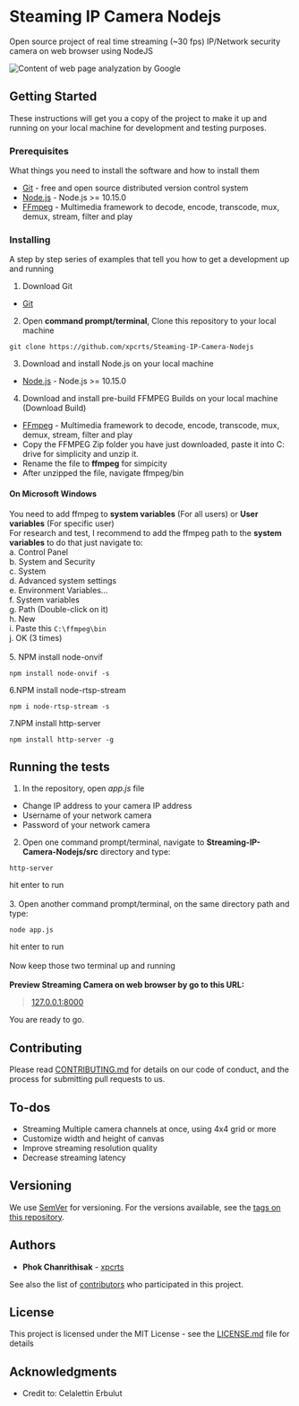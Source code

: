 # Steaming IP Camera Nodejs

Open source project of real time streaming (~30 fps) IP/Network security camera on web browser using NodeJS

![Content of web page analyzation by Google](https://lh3.googleusercontent.com/71kkGWwhwsM8tGXdrM1_wdpKlJS0Lqfta_f7pT0UBwaqRHdNgac_LkoEmMjBHsIpXBYaRThhNatL712anNZsEbTVJ1UEfiQMzJLdSvxquYOmH9ilDvQ_1J-XIR-4kjreB7ctyfIp_Z5oriIaAqTK8DvIFbadIHqyzaKjVBrCgQpnjeUZ_gDxBR5gw2H5l6TjNwvhG3dV1j3i_PZP5abj4lgDgJmNbB_Za9Gjejr4Ba1l4CEop4bqOkiGqS5OFjhp_XWCpngg5hhOZq7WLsLVd6w865-Cb1AFfuwoOiRTjUnoG9Nrpheuf-VxsOXaPuCgWvnwDi3BmgUujUXLvokfxcqQYY1SbAxxAXlyp5n22LyStthiolF9X2_1GTF1Lc_qNWJySv2BUAepMp_hQiyq1-ALMAfwrxCb4ONhVLBcypoZ9WfjbRHC-tRyr4rcLZ2KfPZyI4twAD11HVg2zvBWjJ5OccBPA3OFyxTwU9dA61WQvygJJFRugEm6fw194U87L46V5zgZ_R_Fb0ttjbFFLsDWRPJCU5VOdpjC27qTexpH6WHxgwx84qPbDc5v_TAopuWEHuj88zv3_8BXeU6NLr3miEkGz1_wjy6UXKOr9HJO8xUUHMuTuvYMmsR9QhSanx0jibE1l3PPpFmPZcIcQy2GbqncrT6j4jWNQeZAiyZlIpwv7oUmMMvxXrdY11MnnvlVFN4Ov3JxX3jf_bg=w1187-h667-no)

## Getting Started

These instructions will get you a copy of the project to make it up and running on your local machine for development and testing purposes.

### Prerequisites

What things you need to install the software and how to install them

* [Git](https://git-scm.com/downloads) - free and open source distributed version control system 
* [Node.js](https://nodejs.org/en/) - Node.js >= 10.15.0
* [FFmpeg](https://ffmpeg.zeranoe.com/builds/) - Multimedia framework to decode, encode, transcode, mux, demux, stream, filter and play

### Installing

A step by step series of examples that tell you how to get a development up and running

1. Download Git
* [Git](https://git-scm.com/downloads)
2. Open <strong>command prompt/terminal</strong>, Clone this repository to your local machine
```
git clone https://github.com/xpcrts/Steaming-IP-Camera-Nodejs
```
3. Download and install Node.js on your local machine
* [Node.js](https://nodejs.org/en/) - Node.js >= 10.15.0
4. Download and install pre-build FFMPEG Builds on your local machine (Download Build)
* [FFmpeg](https://ffmpeg.zeranoe.com/builds/) - Multimedia framework to decode, encode, transcode, mux, demux, stream, filter and play<br />
* Copy the FFMPEG Zip folder you have just downloaded, paste it into C: drive for simplicity and unzip it.
* Rename the file to <strong>ffmpeg</strong> for simpicity
* After unzipped the file, navigate ffmpeg/bin <br/>
#### On Microsoft Windows
You need to add ffmpeg to <strong>system variables</strong> (For all users) or <strong>User variables</strong> (For specific user)<br />
For research and test, I recommend to add the ffmpeg path to the <strong>system variables</strong> to do that just navigate to:<br/>
a. Control Panel<br/>
b. System and Security<br/>
c. System <br/>
d. Advanced system settings<br/>
e. Environment Variables...<br/>
f. System variables<br/>
g. Path (Double-click on it)<br/>
h. New<br/>
i. Paste this
```C:\ffmpeg\bin```<br/>
j. OK (3 times)<br /><br/>
5. NPM install node-onvif
```
npm install node-onvif -s
```
6.NPM install node-rtsp-stream<br/>
```
npm i node-rtsp-stream -s
```
7.NPM install http-server<br/>
```
npm install http-server -g
```

## Running the tests

1. In the repository, open <i>app.js</i> file
* Change IP address to your camera IP address
* Username of your network camera
* Password of your network camera<br/>
2. Open one command prompt/terminal, navigate to <strong>Streaming-IP-Camera-Nodejs/src</strong> directory and type:
```
http-server
```
hit enter to run<br /><br/>
3. Open another command prompt/terminal, on the same directory path and type: 
```
node app.js
```
hit enter to run<br /><br/>
Now keep those two terminal up and running<br/><br/>
<strong>Preview Streaming Camera on web browser by go to this URL:<br/></strong>
> [127.0.0.1:8000](http://127.0.0.1:8080/)<br/>

You are ready to go.

## Contributing

Please read [CONTRIBUTING.md](https://github.com/xpcrts/Steaming-IP-Camera-Nodejs/blob/master/CONTRIBUTING.md) for details on our code of conduct, and the process for submitting pull requests to us.

## To-dos

* Streaming Multiple camera channels at once, using 4x4 grid or more
* Customize width and height of canvas
* Improve streaming resolution quality
* Decrease streaming latency 

## Versioning

We use [SemVer](http://semver.org/) for versioning. For the versions available, see the [tags on this repository](https://github.com/xpcrts/Steaming-IP-Camera-Nodejs/tags). 

## Authors

* **Phok Chanrithisak** - [xpcrts](https://github.com/xpcrts)

See also the list of [contributors](https://github.com/xpcrts/Steaming-IP-Camera-Nodejs/graphs/contributors) who participated in this project.

## License

This project is licensed under the MIT License - see the [LICENSE.md](https://github.com/xpcrts/Steaming-IP-Camera-Nodejs/blob/master/LICENSE) file for details

## Acknowledgments

* Credit to: Celalettin Erbulut

